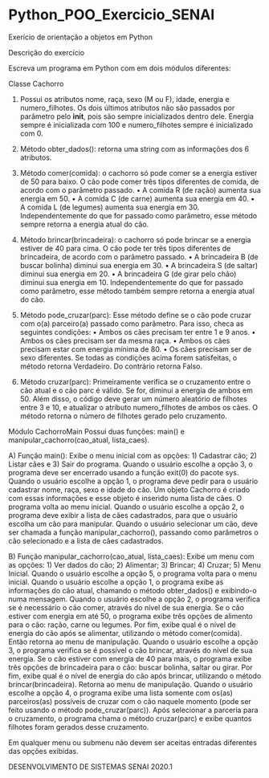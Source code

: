 # Python_POO_Exercicio_SENAI
 Exerício de orientação a objetos em Python
 
 Descrição do exercício
 
 Escreva um programa em Python com em dois módulos diferentes:
 
 Classe Cachorro
 
 1) Possui os atributos nome, raça, sexo (M ou F), idade, energia e numero_filhotes.
 Os dois últimos atributos não são passados por parâmetro pelo __init__, pois são
 sempre inicializados dentro dele. Energia sempre é inicializada com 100 e
 numero_filhotes sempre é inicializado com 0.
 
 2) Método obter_dados(): retorna uma string com as informações dos 6 atributos.
 3) Método comer(comida): o cachorro só pode comer se a energia estiver de 50
 para baixo. O cão pode comer três tipos diferentes de comida, de acordo com o
 parâmetro passado.
 • A comida R (de ração) aumenta sua energia em 50.
 • A comida C (de carne) aumenta sua energia em 40.
 • A comida L (de legumes) aumenta sua energia em 30.
 Independentemente do que for passado como parâmetro, esse método sempre
 retorna a energia atual do cão.
 
 4) Método brincar(brincadeira): o cachorro só pode brincar se a energia estiver
 de 40 para cima. O cão pode ter três tipos diferentes de brincadeira, de acordo com
 o parâmetro passado.
 • A brincadeira B (de buscar bolinha) diminui sua energia em 30.
 • A brincadeira S (de saltar) diminui sua energia em 20.
 • A brincadeira G (de girar pelo chão) diminui sua energia em 10.
 Independentemente do que for passado como parâmetro, esse método também
 sempre retorna a energia atual do cão.
 
 5) Método pode_cruzar(parc): Esse método define se o cão pode cruzar com o(a)
 parceiro(a) passado como parâmetro. Para isso, checa as seguintes condições:
 • Ambos os cães precisam ter entre 1 e 9 anos.
 • Ambos os cães precisam ser da mesma raça.
 • Ambos os cães precisam estar com energia mínima de 80.
 • Os cães precisam ser de sexo diferentes.
 Se todas as condições acima forem satisfeitas, o método retorna Verdadeiro. Do
 contrário retorna Falso.
 
 6) Método cruzar(parc): Primeiramente verifica se o cruzamento entre o cão atual
 e o cão parc é válido. Se for, diminui a energia de ambos em 50. Além disso, o
 código deve gerar um número aleatório de filhotes entre 3 e 10, e atualizar o
 atributo numero_filhotes de ambos os cães. O método retorna o número de filhotes
 gerado pelo cruzamento.


 Módulo CachorroMain
 Possui duas funções: main() e manipular_cachorro(cao_atual, lista_caes).
 
 A) Função main(): Exibe o menu inicial com as opções: 1) Cadastrar cão; 2) Listar
 cães e 3) Sair do programa.
 Quando o usuário escolhe a opção 3, o programa deve ser encerrado usando a
 função exit(0) do pacote sys.
 Quando o usuário escolhe a opção 1, o programa deve pedir para o usuário
 cadastrar nome, raça, sexo e idade do cão. Um objeto Cachorro é criado com essas
 informações e esse objeto é inserido numa lista de cães. O programa volta ao menu
 inicial.
 Quando o usuário escolhe a opção 2, o programa deve exibir a lista de cães
 cadastrados, para que o usuário escolha um cão para manipular. Quando o usuário
 selecionar um cão, deve ser chamada a função manipular_cachorro(), passando
 como parâmetros o cão selecionado e a lista de cães cadastrados.
 
 B) Função manipular_cachorro(cao_atual, lista_caes): Exibe um menu com as
 opções: 1) Ver dados do cão; 2) Alimentar; 3) Brincar; 4) Cruzar; 5) Menu Inicial.
 Quando o usuário escolhe a opção 5, o programa volta para o menu inicial.
 Quando o usuário escolhe a opção 1, o programa exibe as informações do cão
 atual, chamando o método obter_dados() e exibindo-o numa mensagem.
 Quando o usuário escolhe a opção 2, o programa verifica se é necessário o cão
 comer, através do nível de sua energia. Se o cão estiver com energia em até 50, o
 programa exibe três opções de alimento para o cão: ração, carne ou legumes. Por
 fim, exibe qual é o nível de energia do cão após se alimentar, utilizando o método
 comer(comida). Então retorna ao menu de manipulação.
 Quando o usuário escolhe a opção 3, o programa verifica se é possível o cão
 brincar, através do nível de sua energia. Se o cão estiver com energia de 40 para
 mais, o programa exibe três opções de brincadeira para o cão: buscar bolinha,
 saltar ou girar. Por fim, exibe qual é o nível de energia do cão após brincar,
 utilizando o método brincar(brincadeira). Retorna ao menu de manipulação.
 Quando o usuário escolhe a opção 4, o programa exibe uma lista somente com
 os(as) parceiros(as) possíveis de cruzar com o cão naquele momento (pode ser
 feito usando o método pode_cruzar(parc)). Após selecionar a parceria para o
 cruzamento, o programa chama o método cruzar(parc) e exibe quantos filhotes
 foram gerados desse cruzamento.
 
 Em qualquer menu ou submenu não devem ser aceitas entradas diferentes das
 opções exibidas.
 
 DESENVOLVIMENTO DE SISTEMAS SENAI 2020.1
